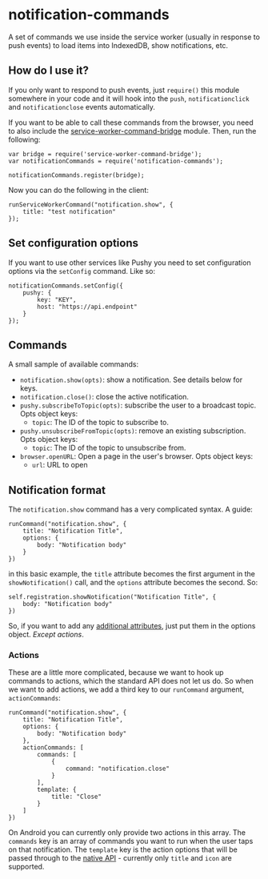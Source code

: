 # notification-commands

A set of commands we use inside the service worker (usually in response to push events)
to load items into IndexedDB, show notifications, etc.

## How do I use it?

If you only want to respond to push events, just `require()` this module somewhere in your
code and it will hook into the `push`, `notificationclick` and `notificationclose` events
automatically.

If you want to be able to call these commands from the browser, you need to also include the
[service-worker-command-bridge](https://github.com/gdnmobilelab/service-worker-command-bridge)
module. Then, run the following:

    var bridge = require('service-worker-command-bridge');
    var notificationCommands = require('notification-commands');

    notificationCommands.register(bridge);

Now you can do the following in the client:

    runServiceWorkerCommand("notification.show", {
        title: "test notification"
    });

## Set configuration options

If you want to use other services like Pushy you need to set configuration options via the `setConfig`
command. Like so:

    notificationCommands.setConfig({
        pushy: {
            key: "KEY",
            host: "https://api.endpoint"
        }
    });

## Commands

A small sample of available commands:

- `notification.show(opts)`: show a notification. See details below for keys.
- `notification.close()`: close the active notification.
- `pushy.subscribeToTopic(opts)`: subscribe the user to a broadcast topic. Opts object keys:
  - `topic`: The ID of the topic to subscribe to.
- `pushy.unsubscribeFromTopic(opts)`: remove an existing subscription. Opts object keys:
  - `topic`: The ID of the topic to unsubscribe from.
- `browser.openURL`: Open a page in the user's browser. Opts object keys:
  - `url`: URL to open

## Notification format

The `notification.show` command has a very complicated syntax. A guide:

    runCommand("notification.show", {
        title: "Notification Title",
        options: {
            body: "Notification body"
        }
    })

in this basic example, the `title` attribute becomes the first argument in the `showNotification()` call,
and the `options` attribute becomes the second. So:

    self.registration.showNotification("Notification Title", {
        body: "Notification body"
    })

So, if you want to add any [additional attributes](https://developer.mozilla.org/en-US/docs/Web/API/notification),
just put them in the options object. _Except actions_.

### Actions

These are a little more complicated, because we want to hook up commands to actions, which the standard
API does not let us do. So when we want to add actions, we add a third key to our `runCommand` argument, 
`actionCommands`:

    runCommand("notification.show", {
        title: "Notification Title",
        options: {
            body: "Notification body"
        },
        actionCommands: [
            commands: [
                {
                    command: "notification.close"
                }
            ],
            template: {
                title: "Close"
            }
        ]
    })

On Android you can currently only provide two actions in this array. The `commands` key is an array of
commands you want to run when the user taps on that notification. The `template` key is the action
options that will be passed through to the 
[native API](https://developers.google.com/web/updates/2016/01/notification-actions) - currently only
`title` and `icon` are supported.